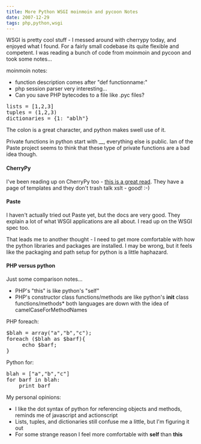 ```yaml
---
title: More Python WSGI moinmoin and pycoon Notes
date: 2007-12-29
tags: php,python,wsgi
---
```

WSGI is pretty cool stuff - I messed around with cherrypy today, and enjoyed what I found. For a fairly small codebase its quite flexible and competent. I was reading a bunch of code from moinmoin and pycoon and took some notes...

moinmoin notes:

* function description comes after "def functionname:"
* php session parser very interesting...
* Can you save PHP bytecodes to a file like .pyc files?

<pre class="sh_python">
lists = [1,2,3]
tuples = (1,2,3)
dictionaries = {1: "ablh"}
</pre>

The colon is a great character, and python makes swell use of it.

<div>
Private functions in python start with __, everything else is public. Ian of the Paste project seems to think that these type of private functions are a bad idea though.
</div>

#### CherryPy

I've been reading up on CherryPy too - <a href="http://www.cherrypy.org/wiki/WSGI">this is a great read</a>. They have a page of templates and they don't trash talk xslt - good! :-)

#### Paste

I haven't actually tried out Paste yet, but the docs are very good. They explain a lot of what WSGI applications are all about. I read up on the WSGI spec too.

That leads me to another thought - I need to get more comfortable with how the python libraries and packages are installed. I may be wrong, but it feels like the packaging and path setup for python is a little haphazard.

#### PHP versus python

Just some comparison notes...

* PHP's "this" is like python's "self"
* PHP's constructor class functions/methods are like python's __init__ class functions/methods* both languages are down with the idea of camelCaseForMethodNames

PHP foreach:

<pre class="sh_php">$blah = array("a","b","c");
foreach ($blah as $barf){
     echo $barf;
}</pre>

Python for:

<pre class="sh_python">
blah = ["a","b","c"]
for barf in blah:
    print barf
</pre>

My personal opinions:

* I like the dot syntax of python for referencing objects and methods, reminds me of javascript and actionscript
* Lists, tuples, and dictionaries still confuse me a little, but I'm figuring it out
* For some strange reason I feel more comfortable with <strong>self</strong> than <strong>this</strong>

